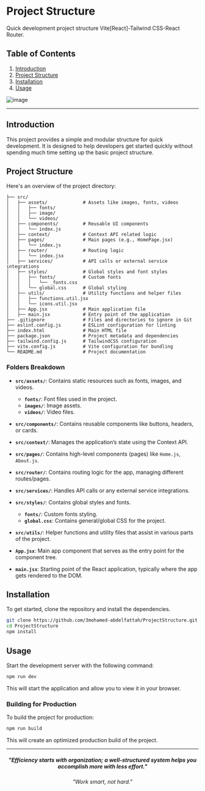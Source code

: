 
# Project Structure

Quick development project structure Vite[React]-Tailwind CSS-React Router.  

## Table of Contents
1. [Introduction](#introduction)
2. [Project Structure](#project-structure)
3. [Installation](#installation)
4. [Usage](#usage)


![image](https://github.com/user-attachments/assets/18350413-7e40-4609-a3ae-f16a9c8a01c3)

---

## Introduction

This project provides a simple and modular structure for quick development. It is designed to help developers get started quickly without spending much time setting up the basic project structure.

## Project Structure

Here's an overview of the project directory:

```
├── src/
│   ├── assets/             # Assets like images, fonts, videos
│   │   ├── fonts/
│   │   ├── image/
│   │   └── videos/
│   ├── components/         # Reusable UI components
│   │   └── index.js
│   ├── context/            # Context API related logic
│   ├── pages/              # Main pages (e.g., HomePage.jsx)
│   │   └── index.js
│   ├── router/             # Routing logic
│   │   └── index.jsx
│   ├── services/           # API calls or external service integrations
│   ├── styles/             # Global styles and font styles
│   │   ├── fonts/          # Custom fonts
│   │   │   └── _fonts.css
│   │   └── global.css      # Global styling
│   ├── utils/              # Utility functions and helper files
│   │   ├── functions.util.jsx
│   │   └── icons.util.jsx
│   ├── App.jsx             # Main application file
│   ├── main.jsx            # Entry point of the application
├── .gitignore              # Files and directories to ignore in Git
├── eslint.config.js        # ESLint configuration for linting
├── index.html              # Main HTML file
├── package.json            # Project metadata and dependencies
├── tailwind.config.js      # TailwindCSS configuration
├── vite.config.js          # Vite configuration for bundling
└── README.md               # Project documentation

```

### Folders Breakdown

- **`src/assets/`**: Contains static resources such as fonts, images, and videos.
  - **`fonts/`**: Font files used in the project.
  - **`images/`**: Image assets.
  - **`videos/`**: Video files.

- **`src/components/`**: Contains reusable components like buttons, headers, or cards.

- **`src/context/`**: Manages the application’s state using the Context API.

- **`src/pages/`**: Contains high-level components (pages) like `Home.js`, `About.js`.

- **`src/router/`**: Contains routing logic for the app, managing different routes/pages.

- **`src/services/`**: Handles API calls or any external service integrations.

- **`src/styles/`**: Contains global styles and fonts.
  - **`fonts/`**: Custom fonts styling.
  - **`global.css`**: Contains general/global CSS for the project.

- **`src/utils/`**: Helper functions and utility files that assist in various parts of the project.

- **`App.jsx`**: Main app component that serves as the entry point for the component tree.

- **`main.jsx`**: Starting point of the React application, typically where the app gets rendered to the DOM.


## Installation

To get started, clone the repository and install the dependencies.

```bash
git clone https://github.com/3mohamed-abdelfattah/ProjectStructure.git
cd ProjectStructure
npm install
```

## Usage

Start the development server with the following command:

```bash
npm run dev
```

This will start the application and allow you to view it in your browser.

### Building for Production

To build the project for production:

```bash
npm run build
```

This will create an optimized production build of the project.

---

<div align='center'>
<h5>"Efficiency starts with organization; a well-structured system helps you accomplish more with less effort."</h5>
<h6>"Work smart, not hard."</h6>
</div>
